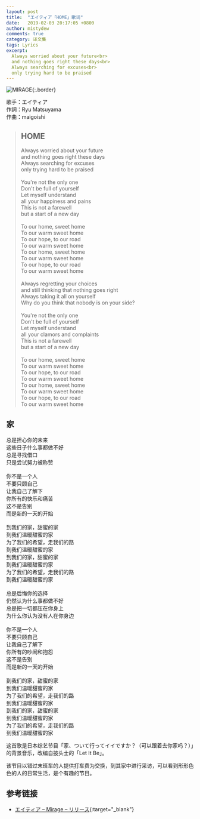 ```yaml
---
layout: post
title:  "エイティア「HOME」歌词"
date:   2019-02-03 20:17:05 +0800
author: mistydew
comments: true
category: 译文集
tags: Lyrics
excerpt:
  Always worried about your future<br>
  and nothing goes right these days<br>
  Always searching for excuses<br>
  only trying hard to be praised
---
```

![MIRAGE](http://anref.jp/wp-content/uploads/2017/05/MIRAGE-500x500.jpg){:.border}

歌手：エイティア<br>
作詞：Ryu Matsuyama<br>
作曲：maigoishi

<blockquote class="original">
  <h2>HOME</h2>
  <p>
    Always worried about your future<br>
    and nothing goes right these days<br>
    Always searching for excuses<br>
    only trying hard to be praised<br>
    <br>
    You're not the only one<br>
    Don't be full of yourself<br>
    Let myself understand<br>
    all your happiness and pains<br>
    This is not a farewell<br>
    but a start of a new day<br>
    <br>
    To our home, sweet home<br>
    To our warm sweet home<br>
    To our hope, to our road<br>
    To our warm sweet home<br>
    To our home, sweet home<br>
    To our warm sweet home<br>
    To our hope, to our road<br>
    To our warm sweet home<br>
    <br>
    Always regretting your choices<br>
    and still thinking that nothing goes right<br>
    Always taking it all on yourself<br>
    Why do you think that nobody is on your side?<br>
    <br>
    You're not the only one<br>
    Don't be full of yourself<br>
    Let myself understand<br>
    all your clamors and complaints<br>
    This is not a farewell<br>
    but a start of a new day<br>
    <br>
    To our home, sweet home<br>
    To our warm sweet home<br>
    To our hope, to our road<br>
    To our warm sweet home<br>
    To our home, sweet home<br>
    To our warm sweet home<br>
    To our hope, to our road<br>
    To our warm sweet home
  </p>
</blockquote>

<div class="translation">
  <h2>家</h2>
  <p>
    总是担心你的未来<br>
    这些日子什么事都做不好<br>
    总是寻找借口<br>
    只是尝试努力被称赞<br>
    <br>
    你不是一个人<br>
    不要只顾自己<br>
    让我自己了解下<br>
    你所有的快乐和痛苦<br>
    这不是告别<br>
    而是新的一天的开始<br>
    <br>
    到我们的家，甜蜜的家<br>
    到我们温暖甜蜜的家<br>
    为了我们的希望，走我们的路<br>
    到我们温暖甜蜜的家<br>
    到我们的家，甜蜜的家<br>
    到我们温暖甜蜜的家<br>
    为了我们的希望，走我们的路<br>
    到我们温暖甜蜜的家<br>
    <br>
    总是后悔你的选择<br>
    仍然认为什么事都做不好<br>
    总是把一切都压在你身上<br>
    为什么你认为没有人在你身边<br>
    <br>
    你不是一个人<br>
    不要只顾自己<br>
    让我自己了解下<br>
    你所有的吵闹和抱怨<br>
    这不是告别<br>
    而是新的一天的开始<br>
    <br>
    到我们的家，甜蜜的家<br>
    到我们温暖甜蜜的家<br>
    为了我们的希望，走我们的路<br>
    到我们温暖甜蜜的家<br>
    到我们的家，甜蜜的家<br>
    到我们温暖甜蜜的家<br>
    为了我们的希望，走我们的路<br>
    到我们温暖甜蜜的家
  </p>
</div>

这首歌是日本综艺节目「家、ついて行ってイイですか？（可以跟着去你家吗？）」的背景音乐，改编自披头士的「Let It Be」。

该节目以错过末班车的人提供打车费为交换，到其家中进行采访，可以看到形形色色的人的日常生活，是个有趣的节目。

## 参考链接

* [エイティア – Mirage – リリース](http://anref.jp/works/atia-mirage/){:target="_blank"}
